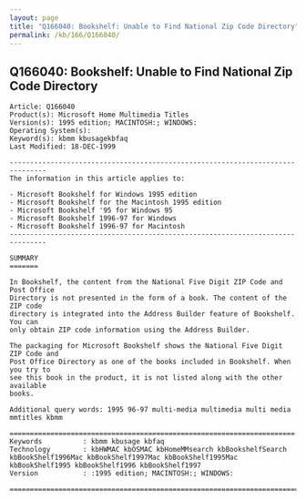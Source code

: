 ```yaml
---
layout: page
title: "Q166040: Bookshelf: Unable to Find National Zip Code Directory"
permalink: /kb/166/Q166040/
---
```


## Q166040: Bookshelf: Unable to Find National Zip Code Directory

	Article: Q166040
	Product(s): Microsoft Home Multimedia Titles
	Version(s): 1995 edition; MACINTOSH:; WINDOWS:
	Operating System(s): 
	Keyword(s): kbmm kbusagekbfaq
	Last Modified: 18-DEC-1999
	
	-------------------------------------------------------------------------------
	The information in this article applies to:
	
	- Microsoft Bookshelf for Windows 1995 edition 
	- Microsoft Bookshelf for the Macintosh 1995 edition 
	- Microsoft Bookshelf '95 for Windows 95 
	- Microsoft Bookshelf 1996-97 for Windows 
	- Microsoft Bookshelf 1996-97 for Macintosh 
	-------------------------------------------------------------------------------
	
	SUMMARY
	=======
	
	In Bookshelf, the content from the National Five Digit ZIP Code and Post Office
	Directory is not presented in the form of a book. The content of the ZIP code
	directory is integrated into the Address Builder feature of Bookshelf. You can
	only obtain ZIP code information using the Address Builder.
	
	The packaging for Microsoft Bookshelf shows the National Five Digit ZIP Code and
	Post Office Directory as one of the books included in Bookshelf. When you try to
	see this book in the product, it is not listed along with the other available
	books.
	
	Additional query words: 1995 96-97 multi-media multimedia multi media mmtitles kbmm
	
	======================================================================
	Keywords          : kbmm kbusage kbfaq
	Technology        : kbHWMAC kbOSMAC kbHomeMMsearch kbBookshelfSearch kbBookShelf1996Mac kbBookShelf1997Mac kbBookShelf1995Mac kbBookShelf1995 kbBookShelf1996 kbBookShelf1997
	Version           : :1995 edition; MACINTOSH:; WINDOWS:
	
	=============================================================================
	
